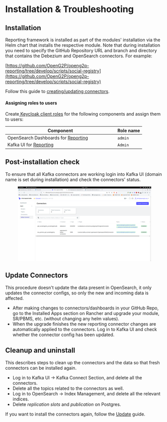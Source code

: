 # Installation & Troubleshooting

## Installation

Reporting framework is installed as part of the modules' installation via the Helm chart that installs the respective module.  Note that during installation you need to specify the GitHub Repository URL and branch and directory that contains the Debezium and OpenSearch connectors. For example:

[https://github.com/OpenG2P/openg2p-reporting/tree/develop/scripts/social-registry](https://github.com/OpenG2P/openg2p-reporting/tree/develop/scripts/social-registry)

Follow this guide to [creating/updating connectors](connector-creation-guide.md).

#### Assigning roles to users

Create[ Keycloak client roles](https://www.keycloak.org/docs/latest/server\_admin/#con-client-roles\_server\_administration\_guide) for the following components and assign them to users:

<table><thead><tr><th width="336">Component</th><th>Role name</th></tr></thead><tbody><tr><td>OpenSearch Dashboards for <a href="../">Reporting</a> </td><td><code>admin</code></td></tr><tr><td>Kafka UI for <a href="../">Reporting</a></td><td><code>Admin</code></td></tr></tbody></table>

## Post-installation check

To ensure that all Kafka connectors are working login into Kafka UI (domain name is set during installation) and check the connectors' status. &#x20;

<figure><img src="../../../.gitbook/assets/kafka-ui-kafka-connect.png" alt=""><figcaption></figcaption></figure>

## Update Connectors

This procedure doesn't update the data present in OpenSearch, it only updates the connector configs, so only the new and incoming data is affected.

* After making changes to connectors/dashboards in your GitHub Repo, go to the Installed Apps section on Rancher and upgrade your module, SR/PBMS, etc. (without changing any helm values).
* When the upgrade finishes the new reporting connector changes are automatically applied to the connectors. Log in to Kafka UI and check whether the connector config has been updated.

## Cleanup and uninstall

This describes steps to clean up the connectors and the data so that fresh connectors can be installed again.

* Log in to Kafka UI -> Kafka Connect Section, and delete all the connectors.
* Delete all the topics related to the connectors as well.
* Log in to OpenSearch -> Index Management, and delete all the relevant indices.
* Delete _replication slots_ and _publication_ on Postgres.

If you want to install the connectors again, follow the [Update](installation-and-troubleshooting.md#update-connectors) guide.
